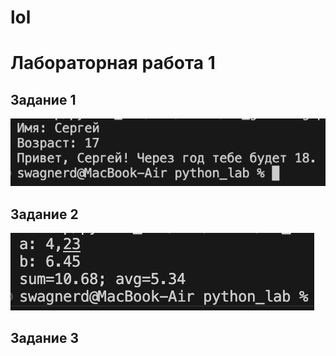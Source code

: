 # lol

# Лабораторная работа 1
## Задание 1

![name and age](./images/lab01/ex01.png)

## Задание 2 

![sum and avg](./images/lab01/ex02.png)

## Задание 3

